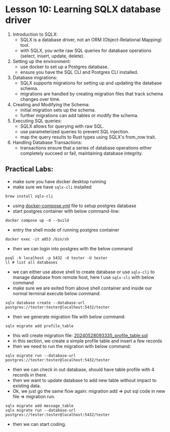 # Lesson 10: Learning SQLX database driver

1. Introduction to SQLX:
    - SQLX is a database driver, not an ORM (Object-Relational Mapping) tool.
    - with SQLX, you write raw SQL queries for database operations (select, insert, update, delete).
2. Setting up the environment:
   - use docker to set up a Postgres database.
   - ensure you have the SQL CLI and Postgres CLI installed.
3. Database migrations:
   - SQLX supports migrations for setting up and updating the database schema.
   - migrations are handled by creating migration files that track schema changes over time.
4. Creating and Modifying the Schema:
   - initial migration sets up the schema.
   - further migrations can add tables or modify the schema.
5. Executing SQL queries:
   - SQLX allows for querying with raw SQL.
   - use parameterized queries to prevent SQL injection.
   - map the query results to Rust types using SQLX's from_row trait.
6. Handling Database Transactions:
   - transactions ensure that a series of database operations either completely succeed or fail, maintaining database integrity.

## Practical Labs:

- make sure you have docker desktop running
- make sure we have `sqlx-cli` installed
```shell
brew install sqlx-cli
```
- using [docker-compose.yml](./docker-compose.yml) file to setup postgres database
- start postgres container with below command-line:
```shell
docker compose up -d --build
```
- entry the shell mode of running postgres container
```shell
docker exec -it a853 /bin/sh
```
- then we can login into postgres with the below command
```shell
psql -h localhost -p 5432 -d tester -U tester
\l # list all databases
```
- we can either use above shell to create database or use `sqlx-cli` to manage database from remote host, here I use `sqlx-cli` with below command
- make sure we are exited from above shell container and inside our normal terminal execute below command:
```shell
sqlx database create --database-url postgres://tester:tester@localhost:5432/tester
```
- then we generate migration file with below command:
```shell
sqlx migrate add profile_table
```
- this will create migration file: [20240528093335_profile_table.sql](./migrations/20240528093335_profile_table.sql)
- in this section, we create a simple profile table and insert a few records
- then we need to run the migration with below command:
```shell
sqlx migrate run --database-url postgres://tester:tester@localhost:5432/tester
```
- then we can check in out database, should have table profile with 4 records in there.
- then we want to update database to add new table without impact to existing data.
- Ok, we just go the same flow again: migration add => put sql code in new file => migration run.
```shell
sqlx migrate add message_table
sqlx migrate run --database-url postgres://tester:tester@localhost:5432/tester
```
- then we can start coding.